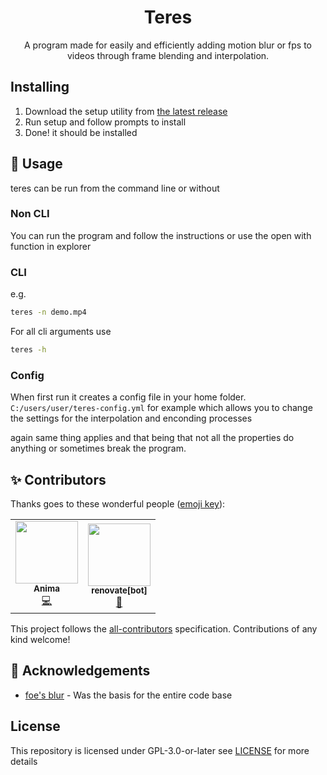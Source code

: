 <h1 align="center">Teres</h1>

<p align="center"> A program made for easily and efficiently adding motion blur or fps to videos through frame blending and interpolation.
    <br> 
</p>

## Installing

1. Download the setup utility from [the latest release](https://github.com/animafps/teres/releases/latest/)
2. Run setup and follow prompts to install
3. Done! it should be installed 

## 🎈 Usage

teres can be run from the command line or without

### Non CLI

You can run the program and follow the instructions or use the open with function in explorer

### CLI

e.g.

```bash
teres -n demo.mp4
```

For all cli arguments use

```bash
teres -h
```

### Config

When first run it creates a config file in your home folder. `C:/users/user/teres-config.yml` for example which allows you to change the settings for the interpolation and enconding processes

again same thing applies and that being that not all the properties do anything or sometimes break the program.

## ✨ Contributors

Thanks goes to these wonderful people ([emoji key](https://allcontributors.org/docs/en/emoji-key)):

<!-- ALL-CONTRIBUTORS-LIST:START - Do not remove or modify this section -->
<!-- prettier-ignore-start -->
<!-- markdownlint-disable -->
<table>
  <tr>
    <td align="center"><a href="https://animafps.xyz"><img src="https://avatars.githubusercontent.com/u/18208134?v=4?s=100" width="100px;" alt=""/><br /><sub><b>Anima</b></sub></a><br /><a href="https://github.com/animafps/teres/commits?author=animafps" title="Code">💻</a></td>
    <td align="center"><a href="https://github.com/apps/renovate"><img src="https://avatars.githubusercontent.com/in/2740?v=4?s=100" width="100px;" alt=""/><br /><sub><b>renovate[bot]</b></sub></a><br /><a href="#maintenance-renovate[bot]" title="Maintenance">🚧</a></td>
  </tr>
</table>

<!-- markdownlint-restore -->
<!-- prettier-ignore-end -->

<!-- ALL-CONTRIBUTORS-LIST:END -->

This project follows the [all-contributors](https://github.com/all-contributors/all-contributors) specification. Contributions of any kind welcome!

## 🎉 Acknowledgements
- [foe's blur](https://github.com/f0e/blur) - Was the basis for the entire code base

## License

This repository is licensed under GPL-3.0-or-later see [LICENSE](LICENSE) for more details
